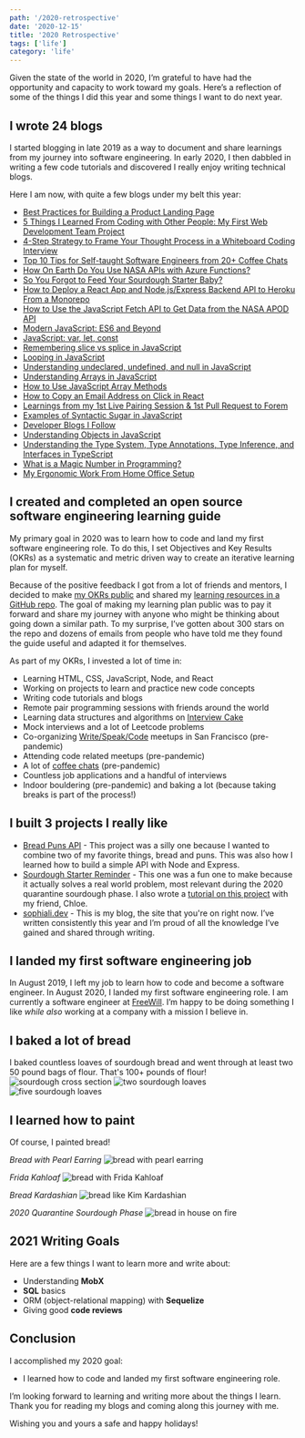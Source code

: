 ```yaml
---
path: '/2020-retrospective'
date: '2020-12-15'
title: '2020 Retrospective'
tags: ['life']
category: 'life'
---
```


Given the state of the world in 2020, I’m grateful to have had the opportunity and capacity to work toward my goals. Here’s a reflection of some of the things I did this year and some things I want to do next year.

## I wrote 24 blogs

I started blogging in late 2019 as a way to document and share learnings from my journey into software engineering. In early 2020, I then dabbled in writing a few code tutorials and discovered I really enjoy writing technical blogs. 

Here I am now, with quite a few blogs under my belt this year:
- [Best Practices for Building a Product Landing Page](https://sophiali.dev/Best-Practices-for-Building-a-Product-Landing-Page)
- [5 Things I Learned From Coding with Other People: My First Web Development Team Project](https://sophiali.dev/5-Things-I-Learned-From-Coding-with-Other-People)
- [4-Step Strategy to Frame Your Thought Process in a Whiteboard Coding Interview](https://sophiali.dev/4-Step-Whiteboarding-Strategy)
- [Top 10 Tips for Self-taught Software Engineers from 20+ Coffee Chats](https://sophiali.dev/top-10-tips-for-self-taught-software-engineers) 
- [How On Earth Do You Use NASA APIs with Azure Functions?](https://sophiali.dev/nasa-api-azure-functions)
- [So You Forgot to Feed Your Sourdough Starter Baby?](https://sophiali.dev/sourdough-baby)
- [How to Deploy a React App and Node.js/Express Backend API to Heroku From a Monorepo](https://sophiali.dev/how-to-deploy-monorepo-to-heroku)
- [How to Use the JavaScript Fetch API to Get Data from the NASA APOD API](https://sophiali.dev/javascript-fetch-api-with-nasa-api)
- [Modern JavaScript: ES6 and Beyond](https://sophiali.dev/modern-javascript-es6)
- [JavaScript: var, let, const](https://sophiali.dev/javascript-var-let-const)
- [Remembering slice vs splice in JavaScript](https://sophiali.dev/javascript-slice-splice)
- [Looping in JavaScript](https://sophiali.dev/javascript-looping)
- [Understanding undeclared, undefined, and null in JavaScript](https://sophiali.dev/javascript-undeclared-undefined-null)
- [Understanding Arrays in JavaScript](https://sophiali.dev/javascript-arrays)
- [How to Use JavaScript Array Methods](https://sophiali.dev/javascript-array-methods)
- [How to Copy an Email Address on Click in React](https://sophiali.dev/copy-email-address-on-click-react)
- [Learnings from my 1st Live Pairing Session & 1st Pull Request to Forem](https://sophiali.dev/first-forem-open-source-pull-request)
- [Examples of Syntactic Sugar in JavaScript](https://sophiali.dev/syntactic-sugar-examples-javascript)
- [Developer Blogs I Follow](https://sophiali.dev/developer-blogs)
- [Understanding Objects in JavaScript](https://sophiali.dev/javascript-objects)
- [Understanding the Type System, Type Annotations, Type Inference, and Interfaces in TypeScript](https://sophiali.dev/understanding-typescript)
- [What is a Magic Number in Programming?](https://sophiali.dev/magic-number-programming)
- [My Ergonomic Work From Home Office Setup](https://sophiali.dev/home-office-ergonomic-setup) 

## I created and completed an open source software engineering learning guide
My primary goal in 2020 was to learn how to code and land my first software engineering role. To do this, I set Objectives and Key Results (OKRs) as a systematic and metric driven way to create an iterative learning plan for myself. 

Because of the positive feedback I got from a lot of friends and mentors, I decided to make [my OKRs public](https://docs.google.com/spreadsheets/d/1HAFmN-UvrFHBYnMRrjpgCKGGjZT1sZnnWI5YfOrw0uo/edit#gid=0) and shared my [learning resources in a GitHub repo](https://github.com/sophi-li/OKRs-self-learning). The goal of making my learning plan public was to pay it forward and share my journey with anyone who might be thinking about going down a similar path. To my surprise, I’ve gotten about 300 stars on the repo and dozens of emails from people who have told me they found the guide useful and adapted it for themselves. 

As part of my OKRs, I invested a lot of time in:
- Learning HTML, CSS, JavaScript, Node, and React
- Working on projects to learn and practice new code concepts
- Writing code tutorials and blogs
- Remote pair programming sessions with friends around the world
- Learning data structures and algorithms on [Interview Cake](https://www.interviewcake.com/) 
- Mock interviews and a lot of Leetcode problems
- Co-organizing [Write/Speak/Code](https://www.meetup.com/WriteSpeakCode-SFBay/)  meetups in San Francisco (pre-pandemic)
- Attending code related meetups (pre-pandemic) 
- A lot of [coffee chats](https://sophiali.dev/top-10-tips-for-self-taught-software-engineers)  (pre-pandemic) 
- Countless job applications and a handful of interviews
- Indoor bouldering (pre-pandemic) and baking a lot (because taking breaks is part of the process!)

## I built 3 projects I really like
- [Bread Puns API](https://github.com/sophi-li/breadpun-api) - This project was a silly one because I wanted to combine two of my favorite things, bread and puns. This was also how I learned how to build a simple API with Node and Express.
- [Sourdough Starter Reminder](https://github.com/sophi-li/sourdough-timer) -  This one was a fun one to make because it actually solves a real world problem, most relevant during the 2020 quarantine sourdough phase. I also wrote a [tutorial on this project](https://sophiali.dev/sourdough-baby) with my friend, Chloe. 
- [sophiali.dev](https://sophiali.dev/blog) - This is my blog, the site that you're on right now. I’ve written consistently this year and I’m proud of all the knowledge I’ve gained and shared through writing. 

## I landed my first software engineering job
In August 2019, I left my job to learn how to code and become a software engineer. In August 2020, I landed my first software engineering role. I am currently a software engineer at [FreeWill](https://www.freewill.com). I’m happy to be doing something I like *while also* working at a company with a mission I believe in.

## I baked a lot of bread
I baked countless loaves of sourdough bread and went through at least two 50 pound bags of flour. That's 100+ pounds of flour!
![sourdough cross section](sourdough-cross.jpeg)
![two sourdough loaves](sourdough-fam.jpeg)
![five sourdough loaves](sourdough-5.jpeg)

## I learned how to paint
Of course, I painted bread!

*Bread with Pearl Earring*
![bread with pearl earring](bread-earring.jpeg)

*Frida Kahloaf*
![bread with Frida Kahloaf](bread-frida.jpeg)

*Bread Kardashian*
![bread like Kim Kardashian](bread-kardashian.jpeg)

*2020 Quarantine Sourdough Phase*
![bread in house on fire](bread-fire.jpeg)

## 2021 Writing Goals
Here are a few things I want to learn more and write about:
- Understanding **MobX**
- **SQL** basics
- ORM (object-relational mapping) with **Sequelize**
- Giving good **code reviews**

## Conclusion
I accomplished my 2020 goal:
- I learned how to code and landed my first software engineering role. 

I’m looking forward to learning and writing more about the things I learn. Thank you for reading my blogs and coming along this journey with me.

Wishing you and yours a safe and happy holidays!


